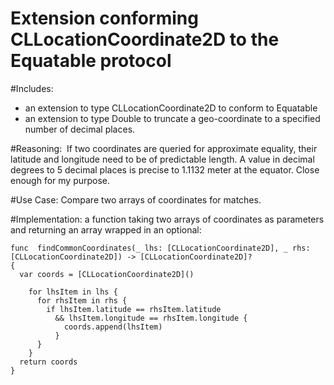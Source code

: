 # Extension conforming CLLocationCoordinate2D to the Equatable protocol

#Includes: 
- an extension to type CLLocationCoordinate2D to conform to Equatable
- an extension to type Double to truncate a geo-coordinate to a specified number of decimal places.

#Reasoning: 
 If two coordinates are queried for approximate equality, their latitude and longitude need to be of predictable length. A value in decimal degrees to 5 decimal places is precise to 1.1132 meter at the equator.  Close enough for my purpose.

#Use Case: 
Compare two arrays of coordinates for matches.

#Implementation: a function taking two arrays of coordinates as parameters and returning an array wrapped in an optional:


    func  findCommonCoordinates(_ lhs: [CLLocationCoordinate2D], _ rhs: [CLLocationCoordinate2D]) -> [CLLocationCoordinate2D]?
    {
      var coords = [CLLocationCoordinate2D]()

        for lhsItem in lhs {
          for rhsItem in rhs {
            if lhsItem.latitude == rhsItem.latitude
              && lhsItem.longitude == rhsItem.longitude {
                coords.append(lhsItem)
              }
          }
        }
      return coords
    }


